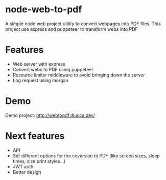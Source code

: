 # node-web-to-pdf
A simple node web project utility to convert webpages into PDF files. This project use express and puppeteer to transform webs into PDF

# Features
- Web server with express
- Convert webs to PDF using puppeteer
- Resource limiter middleware to avoid bringing down the server
- Log request using morgan

# Demo
Demo project: http://webtopdf.dlucca.dev/

# Next features
- API
- Set different options for the coversion to PDF (like screen sizes, sleep times, size print styles...)
- JWT auth 
- Better design
